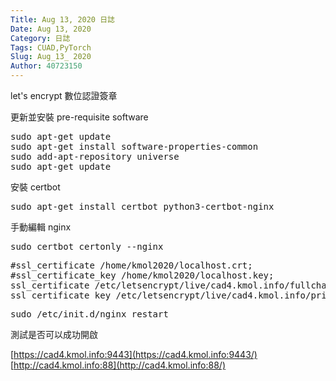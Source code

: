 ```yaml
---
Title: Aug 13, 2020 日誌
Date: Aug 13, 2020
Category: 日誌
Tags: CUAD,PyTorch
Slug: Aug_13_ 2020
Author: 40723150
---
```

let's encrypt 數位認證簽章
<!-- PELICAN_END_SUMMARY -->

更新並安裝 pre-requisite software

<pre class="brush: jscript">
sudo apt-get update
sudo apt-get install software-properties-common
sudo add-apt-repository universe
sudo apt-get update
</pre>

安裝 certbot

<pre class="brush: jscript">
sudo apt-get install certbot python3-certbot-nginx
</pre>

手動編輯 nginx

<pre class="brush: jscript">
sudo certbot certonly --nginx
</pre>


<pre class="brush: jscript">
#ssl_certificate /home/kmol2020/localhost.crt;
#ssl_certificate_key /home/kmol2020/localhost.key;
ssl_certificate /etc/letsencrypt/live/cad4.kmol.info/fullchain.pem;
ssl_certificate_key /etc/letsencrypt/live/cad4.kmol.info/privkey.pem;
</pre>

<pre class="brush: jscript">
sudo /etc/init.d/nginx restart
</pre>

測試是否可以成功開啟

[https://cad4.kmol.info:9443](https://cad4.kmol.info:9443/)
[http://cad4.kmol.info:88](http://cad4.kmol.info:88/)
